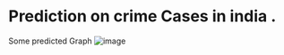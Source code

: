 # Prediction on crime Cases in india .

Some predicted Graph
![image](https://user-images.githubusercontent.com/96643131/227602747-e75165d7-58e1-4c45-a52e-446d2b516aab.png)
